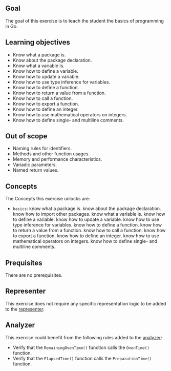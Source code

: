 ## Goal

The goal of this exercise is to teach the student the basics of programming in Go.

## Learning objectives

- Know what a package is.
- Know about the package declaration.
- Know what a variable is.
- Know how to define a variable.
- Know how to update a variable.
- Know how to use type inference for variables.
- Know how to define a function.
- Know how to return a value from a function.
- Know how to call a function.
- Know how to export a function.
- Know how to define an integer.
- Know how to use mathematical operators on integers.
- Know how to define single- and multiline comments.

## Out of scope

- Naming rules for identifiers.
- Methods and other function usages.
- Memory and performance characteristics.
- Variadic parameters.
- Named return values.

## Concepts

The Concepts this exercise unlocks are:

- `basics`: know what a package is. know about the package declaration. know how to import other packages. know what a variable is. know how to define a variable. know how to update a variable. know how to use type inference for variables. know how to define a function. know how to return a value from a function. know how to call a function. know how to export a function. know how to define an integer. know how to use mathematical operators on integers. know how to define single- and multiline comments.

## Prequisites

There are no prerequisites.

## Representer

This exercise does not require any specific representation logic to be added to the [representer][representer].

## Analyzer

This exercise could benefit from the following rules added to the [analyzer][analyzer]:

- Verify that the `RemainingOvenTime()` function calls the `OvenTime()` function.
- Verify that the `ElapsedTime()` function calls the `PreparationTime()` function.

[analyzer]: https://github.com/exercism/go-analyzer
[representer]: https://github.com/exercism/go-representer
